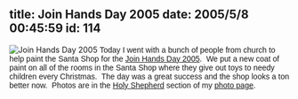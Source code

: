 title: Join Hands Day 2005
date: 2005/5/8 00:45:59
id: 114
---
![Join Hands Day 2005](/journal_images/JoinHands.jpg) <font face="Arial">Today I went with a bunch of people from church to help paint the Santa Shop for the [Join Hands Day 2005](http://www.joinhandsday.org).  We put a new coat of paint on all of the rooms in the Santa Shop where they give out toys to needy children every Christmas.  The day was a great success and the shop looks a ton better now.  Photos are in the [Holy Shepherd](PhotoAlbum.aspx?ID=HOLY) section of my [photo page](Photo.aspx).</font>